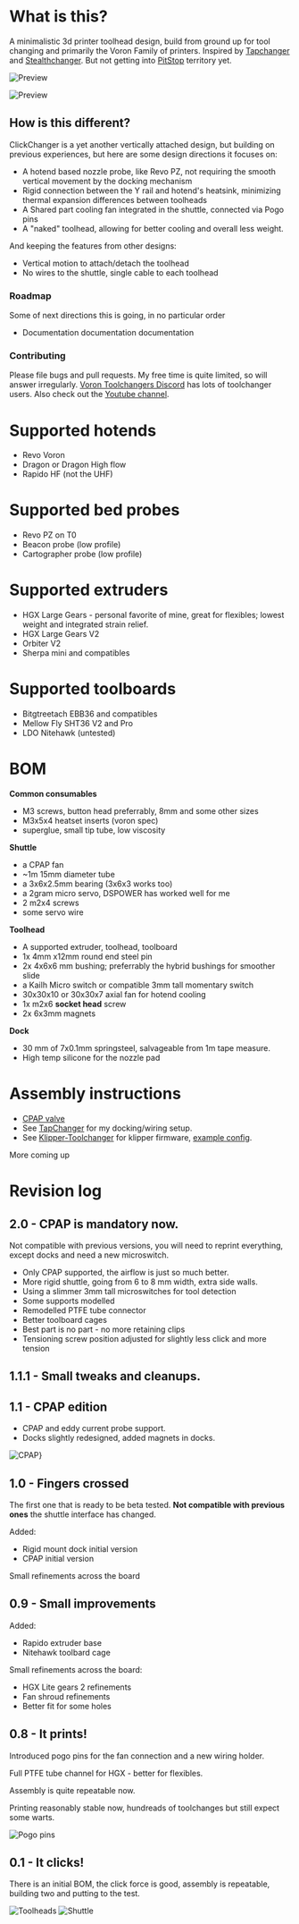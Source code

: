 # What is this?

A minimalistic 3d printer toolhead design, build from ground up for tool changing and primarily the Voron Family of printers.
Inspired by [Tapchanger](https://github.com/viesturz/tapchanger) and [Stealthchanger](https://github.com/DraftShift/StealthChanger). But not getting into  [PitStop](https://mihaidesigns.com/pitstop3/) territory yet.

![Preview](./Images/Main.jpg)

![Preview](./Images/ShuttleCPAP.jpg)

## How is this different?

ClickChanger is a yet another vertically attached design, but building on previous experiences, but here are some design directions it focuses on:
* A hotend based nozzle probe, like Revo PZ, not requiring the smooth vertical movement by the docking mechanism
* Rigid connection between the Y rail and hotend's heatsink, minimizing thermal expansion differences between toolheads
* A Shared part cooling fan integrated in the shuttle, connected via Pogo pins
* A "naked" toolhead, allowing for better cooling and overall less weight.

And keeping the features from other designs:

* Vertical motion to attach/detach the toolhead
* No wires to the shuttle, single cable to each toolhead


### Roadmap

Some of next directions this is going, in no particular order

* Documentation documentation documentation

### Contributing

Please file bugs and pull requests. My free time is quite limited, so will answer irregularly.
[Voron Toolchangers Discord](https://discord.com/invite/xmDWrYGwVJ) has lots of toolchanger users.
Also check out the [Youtube channel](https://www.youtube.com/playlist?list=PLqU7kX5nUJDT31KPcYAykZ2nuPKu_lhjn).

# Supported hotends

* Revo Voron
* Dragon or Dragon High flow
* Rapido HF (not the UHF)

# Supported bed probes
 * Revo PZ on T0
 * Beacon probe (low profile)
 * Cartographer probe (low profile)

# Supported extruders

* HGX Large Gears - personal favorite of mine, great for flexibles; lowest weight and integrated strain relief.
* HGX Large Gears V2
* Orbiter V2
* Sherpa mini and compatibles

# Supported toolboards
* Bitgtreetach EBB36 and compatibles
* Mellow Fly SHT36 V2 and Pro
* LDO Nitehawk (untested)

# BOM

**Common consumables**

* M3 screws, button head preferrably, 8mm and some other sizes
* M3x5x4 heatset inserts (voron spec)
* superglue, small tip tube, low viscosity

**Shuttle**

* a CPAP fan
* ~1m 15mm diameter tube
* a 3x6x2.5mm bearing (3x6x3 works too)
* a 2gram micro servo, DSPOWER has worked well for me
* 2 m2x4 screws
* some servo wire

**Toolhead**

* A supported extruder, toolhead, toolboard
* 1x 4mm x12mm round end steel pin
* 2x 4x6x6 mm bushing; preferrably the hybrid bushings for smoother slide
* a Kailh Micro switch or compatible 3mm tall momentary switch
* 30x30x10 or 30x30x7 axial fan for hotend cooling
* 1x m2x6 **socket head** screw
* 2x 6x3mm magnets

**Dock**

* 30 mm of 7x0.1mm springsteel, salvageable from 1m tape measure.
* High temp silicone for the nozzle pad

# Assembly instructions

* [CPAP valve](CPAP.md)
* See [TapChanger](https://github.com/viesturz/tapchanger) for my docking/wiring setup.
* See [Klipper-Toolchanger](https://github.com/viesturz/klipper-toolchanger/) for klipper firmware, [example config](https://github.com/viesturz/klipper-toolchanger/tree/main/examples/probe%20on%20T0).

More coming up

# Revision log

## 2.0 - CPAP is mandatory now.

Not compatible with previous versions, you will need to reprint everything, except docks and need a new microswitch.

* Only CPAP supported, the airflow is just so much better.
* More rigid shuttle, going from 6 to 8 mm width, extra side walls.
* Using a slimmer 3mm tall microswitches for tool detection
* Some supports modelled
* Remodelled PTFE tube connector
* Better toolboard cages
* Best part is no part - no more retaining clips
* Tensioning screw position adjusted for slightly less click and more tension

## 1.1.1 - Small tweaks and cleanups.

## 1.1 - CPAP edition

* CPAP and eddy current probe support.
* Docks slightly redesigned, added magnets in docks.

![CPAP](./Images/CPAP.jpg)}


## 1.0 - Fingers crossed

The first one that is ready to be beta tested. **Not compatible with previous ones** the shuttle interface has changed.

Added: 
* Rigid mount dock initial version
* CPAP initial version

Small refinements across the board


## 0.9 - Small improvements

Added:

* Rapido extruder base
* Nitehawk toolbard cage

Small refinements across the board:

* HGX Lite gears 2 refinements
* Fan shroud refinements
* Better fit for some holes


## 0.8 - It prints!

Introduced pogo pins for the fan connection and a new wiring holder.

Full PTFE tube channel for HGX - better for flexibles.

Assembly is quite repeatable now.

Printing reasonably stable now, hundreads of toolchanges but still expect some warts.

![Pogo pins](./Images/Pins.jpg)

## 0.1 - It clicks!

There is an initial BOM, the click force is good, assembly is repeatable, building two and putting to the test.

![Toolheads](./Images/Toolheads-0.1.jpg)
![Shuttle](./Images/Shuttle.jpg)
